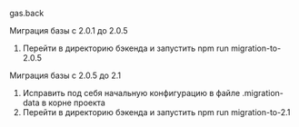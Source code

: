 gas.back

Миграция базы с 2.0.1 до 2.0.5
1. Перейти в директорию бэкенда и запустить 
   npm run migration-to-2.0.5

Миграция базы с 2.0.5 до 2.1
1. Исправить под себя начальную конфигурацию в файле .migration-data в корне проекта
2. Перейти в директорию бэкенда и запустить 
   npm run migration-to-2.1
